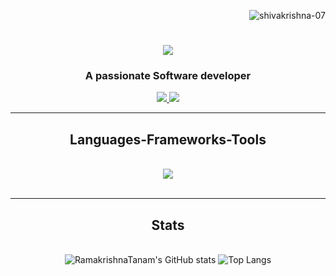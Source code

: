 <p align="right"> <img src="https://komarev.com/ghpvc/?username=shivakrishna-07&label=Profile%20views&color=0e75b6&style=flat" alt="shivakrishna-07" /> </p>
<h1 align="center">
    <img src="https://readme-typing-svg.herokuapp.com/?font=Righteous&size=35&center=true&vCenter=true&width=500&height=70&color=blue&duration=3000&lines=Hi+There!+👋;+Myself++Ramakrishna!;" />
</h1>

<h3 align="center">A passionate Software developer</h3>

<div align="center"> 
  <a href="https://www.linkedin.com/in/ramakrishnatanam" target="_blank">
    <img src="https://img.shields.io/badge/LinkedIn-0077B5?style=for-the-badge&logo=linkedin&logoColor=white" target="_blank" />
  </a>
  <a href="https://calm-cat-d8c98f.netlify.app/#" target="_blank">
     <img src="https://img.shields.io/badge/Portfolio-FF5722?style=for-the-badge&logo=todoist&logoColor=white" target="_blank" /> 
  </a>
</div>

 <hr/>
 
<h2 align="center"> Languages-Frameworks-Tools </h2>
<br/>
<div align="center">
    <img src="https://skillicons.dev/icons?i=react.js,html,css,vscode,github,git,express,mongodb,nodejs,python,javascript,express,mongodb,c,mysql,redux,eql,numpy,pandas,chatgpt,postman,jupytornotebok" /><br>
</div>

<br/>
<hr/>

<h2 align="center"> Stats </h2>
<br>
<div align=center>
 <img src="https://github-readme-stats.vercel.app/api?username=RamakrishnaTanam&show_icons=true&theme=radical" alt="RamakrishnaTanam's GitHub stats" />

    
<img src="https://github-readme-stats.vercel.app/api/top-langs/?username=RamakrishnaTanam&layout=compact&theme=radical" alt="Top Langs" />
<br/>

